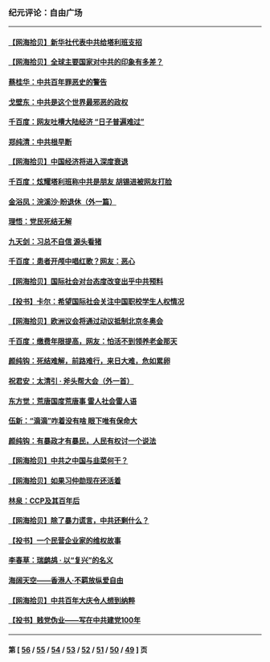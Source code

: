 ### 纪元评论：自由广场
---
#### [【网海拾贝】新华社代表中共给塔利班支招](../../pages/nsc993/n13087892.md) 
#### [【网海拾贝】全球主要国家对中共的印象有多差？](../../pages/nsc993/n13085788.md) 
#### [蔡桂华：中共百年罪恶史的警告](../../pages/nsc993/n13085715.md) 
#### [戈壁东：中共是这个世界最邪恶的政权](../../pages/nsc993/n13085641.md) 
#### [千百度：网友吐槽大陆经济 “日子普遍难过”](../../pages/nsc993/n13085475.md) 
#### [郑纯清：中共根早断](../../pages/nsc993/n13084579.md) 
#### [【网海拾贝】中国经济将进入深度衰退](../../pages/nsc993/n13082552.md) 
#### [千百度：炫耀塔利班称中共是朋友  胡锡进被网友打脸](../../pages/nsc993/n13081538.md) 
#### [金浴凤：浣溪沙·盼退休（外一篇）](../../pages/nsc993/n13081560.md) 
#### [理悟：党民死结无解](../../pages/nsc993/n13081552.md) 
#### [九天剑：习总不自信 源头看猪](../../pages/nsc993/n13081197.md) 
#### [千百度：患者开颅中唱红歌？网友：恶心](../../pages/nsc993/n13080377.md) 
#### [【网海拾贝】国际社会对台态度改变出乎中共预料](../../pages/nsc993/n13080968.md) 
#### [【投书】卡尔：希望国际社会关注中国职校学生人权情况](../../pages/nsc993/n13080410.md) 
#### [【网海拾贝】欧洲议会将通过动议抵制北京冬奥会](../../pages/nsc993/n13078156.md) 
#### [千百度：缴费年限提高，网友：怕活不到领养老金那天](../../pages/nsc993/n13078088.md) 
#### [颜纯钩：死结难解，前路难行，来日大难，危如累卵](../../pages/nsc993/n13077179.md) 
#### [祝君安：太清引 · 斧头帮大会（外一首）](../../pages/nsc993/n13077162.md) 
#### [东方觉：荒唐国度荒唐事 雷人社会雷人语](../../pages/nsc993/n13075917.md) 
#### [伍新：“滴滴”咋着没有啥 眼下唯有保命大](../../pages/nsc993/n13075894.md) 
#### [颜纯钩：有暴政才有暴民，人民有权讨一个说法](../../pages/nsc993/n13075734.md) 
#### [【网海拾贝】中共之中国与韭菜何干？](../../pages/nsc993/n13075428.md) 
#### [【网海拾贝】如果习仲勋现在还活着](../../pages/nsc993/n13073410.md) 
#### [林泉：CCP及其百年后](../../pages/nsc993/n13073226.md) 
#### [【网海拾贝】除了暴力谎言，中共还剩什么？](../../pages/nsc993/n13071082.md) 
#### [【投书】一个民营企业家的维权故事](../../pages/nsc993/n13070932.md) 
#### [李春草：瑞鹧鸪 · 以“复兴”的名义](../../pages/nsc993/n13069984.md) 
#### [海阔天空——香港⼈·不羁放纵爱⾃由](../../pages/nsc993/n13069407.md) 
#### [【网海拾贝】中共百年大庆令人想到纳粹](../../pages/nsc993/n13068483.md) 
#### [【投书】贱党伪业——写在中共建党100年](../../pages/nsc993/n13067843.md) 

---
#### 第 [ [56](./56.md) / [55](./55.md) / [54](./54.md) / [53](./53.md) / [52](./52.md) / [51](./51.md) / [50](./50.md) / [49](./49.md) ] 页
